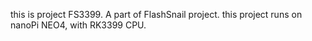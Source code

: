 this is project FS3399. A part of FlashSnail project.
this project runs on nanoPi NEO4, with RK3399 CPU.

